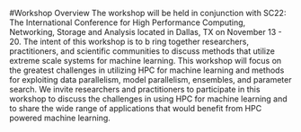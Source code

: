 #Workshop Overview
The workshop will be held in conjunction with SC22: The International Conference for High Performance Computing, 
Networking, Storage and Analysis located in Dallas, TX on November 13 - 20. The intent of this workshop is to b
ring together researchers, practitioners, and scientific communities to discuss methods that utilize extreme 
scale systems for machine learning. This workshop will focus on the greatest challenges in utilizing HPC for 
machine learning and methods for exploiting data parallelism, model parallelism, ensembles, and parameter search. 
We invite researchers and practitioners to participate in this workshop to discuss the challenges in using HPC for 
machine learning and to share the wide range of applications that would benefit from HPC powered machine learning.
